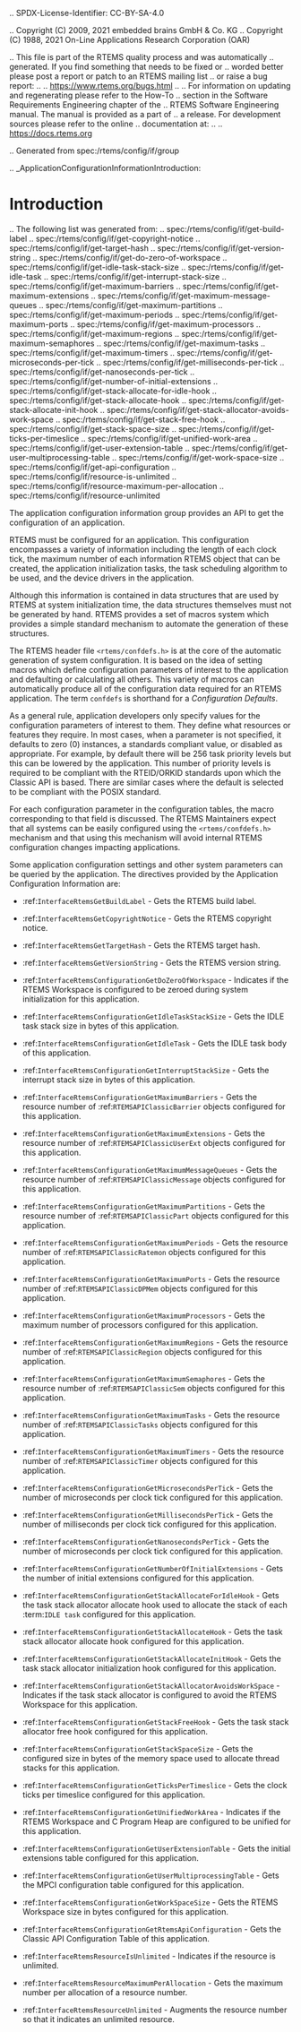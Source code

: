 .. SPDX-License-Identifier: CC-BY-SA-4.0

.. Copyright (C) 2009, 2021 embedded brains GmbH & Co. KG
.. Copyright (C) 1988, 2021 On-Line Applications Research Corporation (OAR)

.. This file is part of the RTEMS quality process and was automatically
.. generated.  If you find something that needs to be fixed or
.. worded better please post a report or patch to an RTEMS mailing list
.. or raise a bug report:
..
.. https://www.rtems.org/bugs.html
..
.. For information on updating and regenerating please refer to the How-To
.. section in the Software Requirements Engineering chapter of the
.. RTEMS Software Engineering manual.  The manual is provided as a part of
.. a release.  For development sources please refer to the online
.. documentation at:
..
.. https://docs.rtems.org

.. Generated from spec:/rtems/config/if/group

.. _ApplicationConfigurationInformationIntroduction:

Introduction
============

.. The following list was generated from:
.. spec:/rtems/config/if/get-build-label
.. spec:/rtems/config/if/get-copyright-notice
.. spec:/rtems/config/if/get-target-hash
.. spec:/rtems/config/if/get-version-string
.. spec:/rtems/config/if/get-do-zero-of-workspace
.. spec:/rtems/config/if/get-idle-task-stack-size
.. spec:/rtems/config/if/get-idle-task
.. spec:/rtems/config/if/get-interrupt-stack-size
.. spec:/rtems/config/if/get-maximum-barriers
.. spec:/rtems/config/if/get-maximum-extensions
.. spec:/rtems/config/if/get-maximum-message-queues
.. spec:/rtems/config/if/get-maximum-partitions
.. spec:/rtems/config/if/get-maximum-periods
.. spec:/rtems/config/if/get-maximum-ports
.. spec:/rtems/config/if/get-maximum-processors
.. spec:/rtems/config/if/get-maximum-regions
.. spec:/rtems/config/if/get-maximum-semaphores
.. spec:/rtems/config/if/get-maximum-tasks
.. spec:/rtems/config/if/get-maximum-timers
.. spec:/rtems/config/if/get-microseconds-per-tick
.. spec:/rtems/config/if/get-milliseconds-per-tick
.. spec:/rtems/config/if/get-nanoseconds-per-tick
.. spec:/rtems/config/if/get-number-of-initial-extensions
.. spec:/rtems/config/if/get-stack-allocate-for-idle-hook
.. spec:/rtems/config/if/get-stack-allocate-hook
.. spec:/rtems/config/if/get-stack-allocate-init-hook
.. spec:/rtems/config/if/get-stack-allocator-avoids-work-space
.. spec:/rtems/config/if/get-stack-free-hook
.. spec:/rtems/config/if/get-stack-space-size
.. spec:/rtems/config/if/get-ticks-per-timeslice
.. spec:/rtems/config/if/get-unified-work-area
.. spec:/rtems/config/if/get-user-extension-table
.. spec:/rtems/config/if/get-user-multiprocessing-table
.. spec:/rtems/config/if/get-work-space-size
.. spec:/rtems/config/if/get-api-configuration
.. spec:/rtems/config/if/resource-is-unlimited
.. spec:/rtems/config/if/resource-maximum-per-allocation
.. spec:/rtems/config/if/resource-unlimited

The application configuration information group provides an API to get the
configuration of an application.

RTEMS must be configured for an application.  This configuration encompasses a
variety of information including the length of each clock tick, the maximum
number of each information RTEMS object that can be created, the application
initialization tasks, the task scheduling algorithm to be used, and the device
drivers in the application.

Although this information is contained in data structures that are used by
RTEMS at system initialization time, the data structures themselves must not be
generated by hand. RTEMS provides a set of macros system which provides a
simple standard mechanism to automate the generation of these structures.

The RTEMS header file ``<rtems/confdefs.h>`` is at the core of the automatic
generation of system configuration. It is based on the idea of setting macros
which define configuration parameters of interest to the application and
defaulting or calculating all others. This variety of macros can automatically
produce all of the configuration data required for an RTEMS application.  The
term ``confdefs`` is shorthand for a *Configuration Defaults*.

As a general rule, application developers only specify values for the
configuration parameters of interest to them. They define what resources or
features they require. In most cases, when a parameter is not specified, it
defaults to zero (0) instances, a standards compliant value, or disabled as
appropriate. For example, by default there will be 256 task priority levels but
this can be lowered by the application. This number of priority levels is
required to be compliant with the RTEID/ORKID standards upon which the Classic
API is based. There are similar cases where the default is selected to be
compliant with the POSIX standard.

For each configuration parameter in the configuration tables, the macro
corresponding to that field is discussed. The RTEMS Maintainers expect that all
systems can be easily configured using the ``<rtems/confdefs.h>`` mechanism and
that using this mechanism will avoid internal RTEMS configuration changes
impacting applications.

Some application configuration settings and other system parameters can be
queried by the application. The directives provided by the Application
Configuration Information are:

* :ref:`InterfaceRtemsGetBuildLabel` - Gets the RTEMS build label.

* :ref:`InterfaceRtemsGetCopyrightNotice` - Gets the RTEMS copyright notice.

* :ref:`InterfaceRtemsGetTargetHash` - Gets the RTEMS target hash.

* :ref:`InterfaceRtemsGetVersionString` - Gets the RTEMS version string.

* :ref:`InterfaceRtemsConfigurationGetDoZeroOfWorkspace` - Indicates if the
  RTEMS Workspace is configured to be zeroed during system initialization for
  this application.

* :ref:`InterfaceRtemsConfigurationGetIdleTaskStackSize` - Gets the IDLE task
  stack size in bytes of this application.

* :ref:`InterfaceRtemsConfigurationGetIdleTask` - Gets the IDLE task body of
  this application.

* :ref:`InterfaceRtemsConfigurationGetInterruptStackSize` - Gets the interrupt
  stack size in bytes of this application.

* :ref:`InterfaceRtemsConfigurationGetMaximumBarriers` - Gets the resource
  number of :ref:`RTEMSAPIClassicBarrier` objects configured for this
  application.

* :ref:`InterfaceRtemsConfigurationGetMaximumExtensions` - Gets the resource
  number of :ref:`RTEMSAPIClassicUserExt` objects configured for this
  application.

* :ref:`InterfaceRtemsConfigurationGetMaximumMessageQueues` - Gets the resource
  number of :ref:`RTEMSAPIClassicMessage` objects configured for this
  application.

* :ref:`InterfaceRtemsConfigurationGetMaximumPartitions` - Gets the resource
  number of :ref:`RTEMSAPIClassicPart` objects configured for this application.

* :ref:`InterfaceRtemsConfigurationGetMaximumPeriods` - Gets the resource
  number of :ref:`RTEMSAPIClassicRatemon` objects configured for this
  application.

* :ref:`InterfaceRtemsConfigurationGetMaximumPorts` - Gets the resource number
  of :ref:`RTEMSAPIClassicDPMem` objects configured for this application.

* :ref:`InterfaceRtemsConfigurationGetMaximumProcessors` - Gets the maximum
  number of processors configured for this application.

* :ref:`InterfaceRtemsConfigurationGetMaximumRegions` - Gets the resource
  number of :ref:`RTEMSAPIClassicRegion` objects configured for this
  application.

* :ref:`InterfaceRtemsConfigurationGetMaximumSemaphores` - Gets the resource
  number of :ref:`RTEMSAPIClassicSem` objects configured for this application.

* :ref:`InterfaceRtemsConfigurationGetMaximumTasks` - Gets the resource number
  of :ref:`RTEMSAPIClassicTasks` objects configured for this application.

* :ref:`InterfaceRtemsConfigurationGetMaximumTimers` - Gets the resource number
  of :ref:`RTEMSAPIClassicTimer` objects configured for this application.

* :ref:`InterfaceRtemsConfigurationGetMicrosecondsPerTick` - Gets the number of
  microseconds per clock tick configured for this application.

* :ref:`InterfaceRtemsConfigurationGetMillisecondsPerTick` - Gets the number of
  milliseconds per clock tick configured for this application.

* :ref:`InterfaceRtemsConfigurationGetNanosecondsPerTick` - Gets the number of
  microseconds per clock tick configured for this application.

* :ref:`InterfaceRtemsConfigurationGetNumberOfInitialExtensions` - Gets the
  number of initial extensions configured for this application.

* :ref:`InterfaceRtemsConfigurationGetStackAllocateForIdleHook` - Gets the task
  stack allocator allocate hook used to allocate the stack of each :term:`IDLE
  task` configured for this application.

* :ref:`InterfaceRtemsConfigurationGetStackAllocateHook` - Gets the task stack
  allocator allocate hook configured for this application.

* :ref:`InterfaceRtemsConfigurationGetStackAllocateInitHook` - Gets the task
  stack allocator initialization hook configured for this application.

* :ref:`InterfaceRtemsConfigurationGetStackAllocatorAvoidsWorkSpace` -
  Indicates if the task stack allocator is configured to avoid the RTEMS
  Workspace for this application.

* :ref:`InterfaceRtemsConfigurationGetStackFreeHook` - Gets the task stack
  allocator free hook configured for this application.

* :ref:`InterfaceRtemsConfigurationGetStackSpaceSize` - Gets the configured
  size in bytes of the memory space used to allocate thread stacks for this
  application.

* :ref:`InterfaceRtemsConfigurationGetTicksPerTimeslice` - Gets the clock ticks
  per timeslice configured for this application.

* :ref:`InterfaceRtemsConfigurationGetUnifiedWorkArea` - Indicates if the RTEMS
  Workspace and C Program Heap are configured to be unified for this
  application.

* :ref:`InterfaceRtemsConfigurationGetUserExtensionTable` - Gets the initial
  extensions table configured for this application.

* :ref:`InterfaceRtemsConfigurationGetUserMultiprocessingTable` - Gets the MPCI
  configuration table configured for this application.

* :ref:`InterfaceRtemsConfigurationGetWorkSpaceSize` - Gets the RTEMS Workspace
  size in bytes configured for this application.

* :ref:`InterfaceRtemsConfigurationGetRtemsApiConfiguration` - Gets the Classic
  API Configuration Table of this application.

* :ref:`InterfaceRtemsResourceIsUnlimited` - Indicates if the resource is
  unlimited.

* :ref:`InterfaceRtemsResourceMaximumPerAllocation` - Gets the maximum number
  per allocation of a resource number.

* :ref:`InterfaceRtemsResourceUnlimited` - Augments the resource number so that
  it indicates an unlimited resource.
